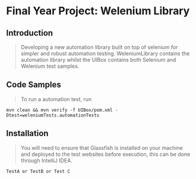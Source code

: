 # Final Year Project: Welenium Library

## Introduction

> Developing a new automation library built on top of selenium for simpler and robust automation testing. WeleniumLibrary contains the automation library whilst the UIBox contains both Selenium and Welenium test samples.

## Code Samples

> To run a automation test, run 
```
mvn clean && mvn verify -f UIBox/pom.xml -Dtest=weleniumTests.automationTests
```

## Installation

> You will need to ensure that Glassfish is installed on your machine and deployed to the test websites before execution, this can be done through IntelliJ IDEA.


```
TestA or TestB or Test C
```
